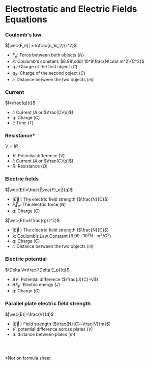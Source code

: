 # Electrostatic and Electric Fields Equations

### Coulomb's law
$|\vec{F_e}| = k\frac{q_1q_2}{r^2}$
- $F_e$: Force between both objects ($N$)
- $k$: Coulomb's constant: $8.99\cdot 10^9\frac{N\cdot m^2}{C^2}$
- $q_1$: Charge of the first object ($C$)
- $q_2$: Charge of the second object ($C$)
- $r$: Distance between the two objects ($m$)

### Current
$I=\frac{q}{t}$
- $I$: Current ($A$ or $\frac{C}{s}$)
- $q$: Charge ($C$)
- $t$: Time ($T$)

### Resistance*
$V=IR$
- $V$: Potential difference ($V$)
- $I$: Current ($A$ or $\frac{C}{s}$)
- $R$: Resistance ($\Omega$)


### Electric fields
$|\vec{E}|=\frac{|\vec{F}_e|}{q}$
- $|\vec{E}|$: The electric field strength ($\frac{N}{C}$)
- $\vec{F}_e$: The electric force ($N$)
- $q$: Charge ($C$)

$|\vec{E}|=k\frac{q}{r^2}$
- $|\vec{E}|$: The electric field strength ($\frac{N}{C}$)
- $k$: Coulomb’s Law Constant ($8.99\cdot 10^{9}N\cdot m^2/C^2$)
- $q$: Charge ($C$)
- $r$: Distance between the two objects ($m$)

### Electric potential 
$\Delta V=\frac{\Delta E_p}{q}$
- $\Delta V$: Potential difference ($\frac{J}{C}=V$)
- $\Delta E_p$: Electric energy ($J$)
- $q$: Charge ($C$)

### Parallel plate electric field strength
$|\vec{E}|=\frac{V}{d}$
- $|\vec{E}|$: Field strength ($\frac{N}{C}=\frac{V}{m}$)
- $V$: potential difference across plates ($V$)
- $d$: distance between plates ($m$)


<pre>


</pre>
*Not on formula sheet